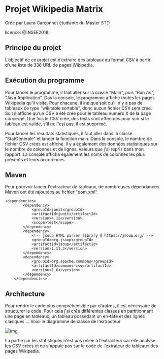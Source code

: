 # Projet Wikipedia Matrix 
Crée par Laura Garçonnet étudiante du Master STD

licence: @INSEE2018

## Principe du projet

L’objectif de ce projet est d’extraire des tableaux au format CSV à partir d'une liste de 336 URL de pages Wikipedia. 
 
## Exécution du programme

Pour lancer le programme, il faut aller sur la classe "Main", puis "Run As", "Java Application". 
Das la console, le programme affiche toutes les pages Wikipédia qu'il visite. Pour chacune, il indique soit qu'il n'y a pas de tableaux de type "wikitable sortable", donc aucun fichier CSV sera crée. Soit il affiche qu'un CSV a été crée pour le tableau numéro X de la page concerné. Une fois le CSV crée, des tests sont effectués pour voir si le tableau est valide, s'il ne l'est pas, il est supprimé. 

Pour lancer les résultats statistiques, il faut aller dans la classe "StatGénérale" et lancer la fonction main. Dans la console, le nombre de fichier CSV crées est affiché. Il y a également des données statistiques sur le nombre de colonnes et de lignes, valeurs que j'ai repris dans mon rapport. La console affiche également les noms de colonnes les plus présents et leurs occurences. 

## Maven

Pour pourvoir lancer l'extracteur de tableaux, de nombreuses dépendances Maven ont été rajoutées au fichier "pom.xml". 
```
<dependencies>
		<dependency>
			<groupId>junit</groupId>
			<artifactId>junit</artifactId>
			<version>4.12</version>
			<scope>test</scope>
		</dependency>
		<dependency>
			<!-- jsoup HTML parser library @ https://jsoup.org/ -->
			<groupId>org.jsoup</groupId>
			<artifactId>jsoup</artifactId>
			<version>1.11.3</version>
		</dependency>
		<dependency>
			<groupId>org.apache.commons</groupId>
			<artifactId>commons-csv</artifactId>
			<version>1.6</version>
		</dependency>
	</dependencies>
``` 
## Architecture 

Pour rendre le code plus compréhensible par d'autres, il est nécessaire de structurer le code. Pour cela j'ai crée différentes classes en partitionnant une page en tableaux, un tableau possèdant un en-tête et des lignes clasiques ... 
Voici le diagramme de classe de l'extracteur. 

![img](https://i.imgur.com/aUjCs5v.png)

La partie sur les statistiques n'est pas reliée à l'extracteur car elle analyse les CSV crées et ne s'appuie pas sur le code de l'extrateur de tableaux des pages Wikipedia. 
 
